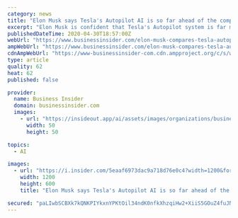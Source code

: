 ```yaml
---
category: news
title: "Elon Musk says Tesla's Autopilot AI is so far ahead of the competition it's like comparing Google to other search engines"
excerpt: "Elon Musk is confident that Tesla's Autopilot system is far more advanced than the competition, comparing it to Google vs. other search engines."
publishedDateTime: 2020-04-30T18:57:00Z
webUrl: "https://www.businessinsider.com/elon-musk-compares-tesla-autopilot-competition-google-other-search-engines-2020-4"
ampWebUrl: "https://www.businessinsider.com/elon-musk-compares-tesla-autopilot-competition-google-other-search-engines-2020-4?amp"
cdnAmpWebUrl: "https://www-businessinsider-com.cdn.ampproject.org/c/s/www.businessinsider.com/elon-musk-compares-tesla-autopilot-competition-google-other-search-engines-2020-4?amp"
type: article
quality: 62
heat: 62
published: false

provider:
  name: Business Insider
  domain: businessinsider.com
  images:
    - url: "https://insideout.app/ai/assets/images/organizations/businessinsider.com-50x50.jpg"
      width: 50
      height: 50

topics:
  - AI

images:
  - url: "https://i.insider.com/5eaaf6973dac9a718d76e0c4?width=1200&format=jpeg"
    width: 1200
    height: 600
    title: "Elon Musk says Tesla's Autopilot AI is so far ahead of the competition it's like comparing Google to other search engines"

secured: "paLIwbSCBXk7kQNKPIYkxnYPKtOil34ndK0nfkXhzqiHw2+XiiS5GOuZ4fuJNihosFAuAp8jMUl392sayqA0AVAawsg3KhG6wfgOh9x+q5AOGNbC/w0kWPm8n6iyCVxOXe4LIzo9kqaf3QI9la8LWalG4VdDl3HFMzQwUEfOnPORVnWJ56R3OH6f5kgboJ+prUinFPOk6M4JgE2fnILh5WdL4wqFPVPlhc0DL36Y1ZhLFLOGmgUOqbhj51lYIe4A0DYpXqtl8xhCSN9DDqnY0UE0VNdkTgNjc9+Y92/rOaWSVN0rrTG/5mCgIzCojRBtJ1ViClo8JiEvVBX7xA3B/2u3+14KLy5wXY+r96nPOVz/VzGRTIQ2qiocsCBaEb5aXi2atKgDM7yTevnGvBVwJZOEjtM00hPojDArdBNB/hNFk0QfdZgD430AmgonFbjX+BnXCqfPKspke8NqJrc9CYqfndo0R90oneMmVcacSCM=;IKfvKRNtMI65/rymVcT/iA=="
---
```


